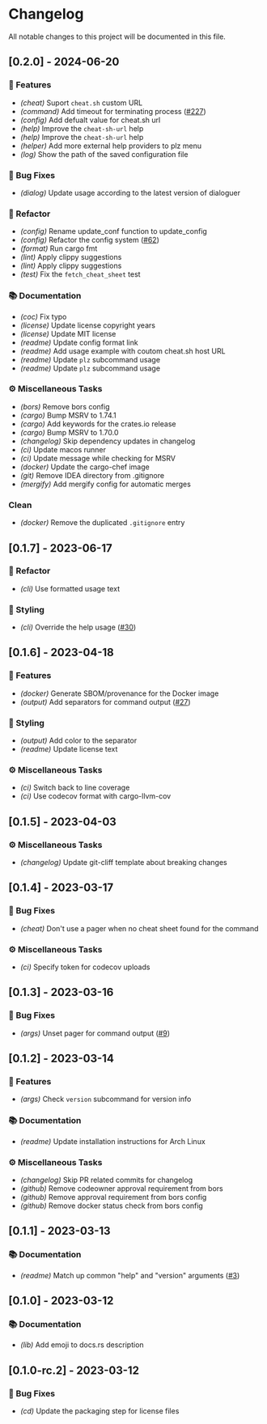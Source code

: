 # Changelog

All notable changes to this project will be documented in this file.

## [0.2.0] - 2024-06-20

### 🐙 Features

- *(cheat)* Suport `cheat.sh` custom URL
- *(command)* Add timeout for terminating process ([#227](https://github.com/orhun/halp/issues/227))
- *(config)* Add defualt value for cheat.sh url
- *(help)* Improve the `cheat-sh-url` help
- *(help)* Improve the `cheat-sh-url` help
- *(helper)* Add more external help providers to plz menu
- *(log)* Show the path of the saved configuration file

### 🐛 Bug Fixes

- *(dialog)* Update usage according to the latest version of dialoguer

### 🚜 Refactor

- *(config)* Rename update_conf function to update_config
- *(config)* Refactor the config system ([#62](https://github.com/orhun/halp/issues/62))
- *(format)* Run cargo fmt
- *(lint)* Apply clippy suggestions
- *(lint)* Apply clippy suggestions
- *(test)* Fix the `fetch_cheat_sheet` test

### 📚 Documentation

- *(coc)* Fix typo
- *(license)* Update license copyright years
- *(license)* Update MIT license
- *(readme)* Update config format link
- *(readme)* Add usage example with coutom cheat.sh host URL
- *(readme)* Update `plz` subcommand usage
- *(readme)* Update `plz` subcommand usage

### ⚙️ Miscellaneous Tasks

- *(bors)* Remove bors config
- *(cargo)* Bump MSRV to 1.74.1
- *(cargo)* Add keywords for the crates.io release
- *(cargo)* Bump MSRV to 1.70.0
- *(changelog)* Skip dependency updates in changelog
- *(ci)* Update macos runner
- *(ci)* Update message while checking for MSRV
- *(docker)* Update the cargo-chef image
- *(git)* Remove IDEA directory from .gitignore
- *(mergify)* Add mergify config for automatic merges

### Clean

- *(docker)* Remove the duplicated `.gitignore` entry

## [0.1.7] - 2023-06-17

### 🚜 Refactor

- *(cli)* Use formatted usage text

### 🎨 Styling

- *(cli)* Override the help usage ([#30](https://github.com/orhun/halp/issues/30))

## [0.1.6] - 2023-04-18

### 🐙 Features

- *(docker)* Generate SBOM/provenance for the Docker image
- *(output)* Add separators for command output ([#27](https://github.com/orhun/halp/issues/27))

### 🎨 Styling

- *(output)* Add color to the separator
- *(readme)* Update license text

### ⚙️ Miscellaneous Tasks

- *(ci)* Switch back to line coverage
- *(ci)* Use codecov format with cargo-llvm-cov

## [0.1.5] - 2023-04-03

### ⚙️ Miscellaneous Tasks

- *(changelog)* Update git-cliff template about breaking changes

## [0.1.4] - 2023-03-17

### 🐛 Bug Fixes

- *(cheat)* Don't use a pager when no cheat sheet found for the command

### ⚙️ Miscellaneous Tasks

- *(ci)* Specify token for codecov uploads

## [0.1.3] - 2023-03-16

### 🐛 Bug Fixes

- *(args)* Unset pager for command output ([#9](https://github.com/orhun/halp/issues/9))

## [0.1.2] - 2023-03-14

### 🐙 Features

- *(args)* Check `version` subcommand for version info

### 📚 Documentation

- *(readme)* Update installation instructions for Arch Linux

### ⚙️ Miscellaneous Tasks

- *(changelog)* Skip PR related commits for changelog
- *(github)* Remove codeowner approval requirement from bors
- *(github)* Remove approval requirement from bors config
- *(github)* Remove docker status check from bors config

## [0.1.1] - 2023-03-13

### 📚 Documentation

- *(readme)* Match up common "help" and "version" arguments ([#3](https://github.com/orhun/halp/issues/3))

## [0.1.0] - 2023-03-12

### 📚 Documentation

- *(lib)* Add emoji to docs.rs description

## [0.1.0-rc.2] - 2023-03-12

### 🐛 Bug Fixes

- *(cd)* Update the packaging step for license files

<!-- generated by git-cliff -->
